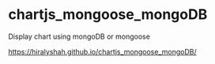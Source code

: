 # chartjs_mongoose_mongoDB
Display chart using mongoDB or mongoose


https://hiralyshah.github.io/chartjs_mongoose_mongoDB/
